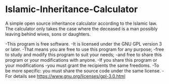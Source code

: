 # Islamic-Inheritance-Calculator
A simple open source inheritance calculator according to the Islamic law. The calculator only takes the case where the  deceased is a man possibly leaving behind wives, sons or daughters.

-This program is free software.
-It is licensed under the GNU GPL version 3 or later.
-That means you are free to use this program for any purpose;
-free to study and modify this program to suit your needs;
-and free to share this program or your modifications with anyone.
-If you share this program or your modifications
-you must grant the recipients the same freedoms.
-To be more specific: you must share the source code under the same license.
-For details see https://www.gnu.org/licenses/gpl-3.0.html
